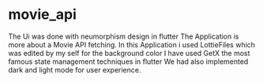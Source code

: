 # movie_api

The Ui was done with neumorphism design in flutter
The Application is more about a Movie API fetching.
In this Application i used LottieFiles which was edited by my self for the background color
I have used GetX the most famous state management techniques in flutter 
We had also implemented dark and light mode for user experience.

